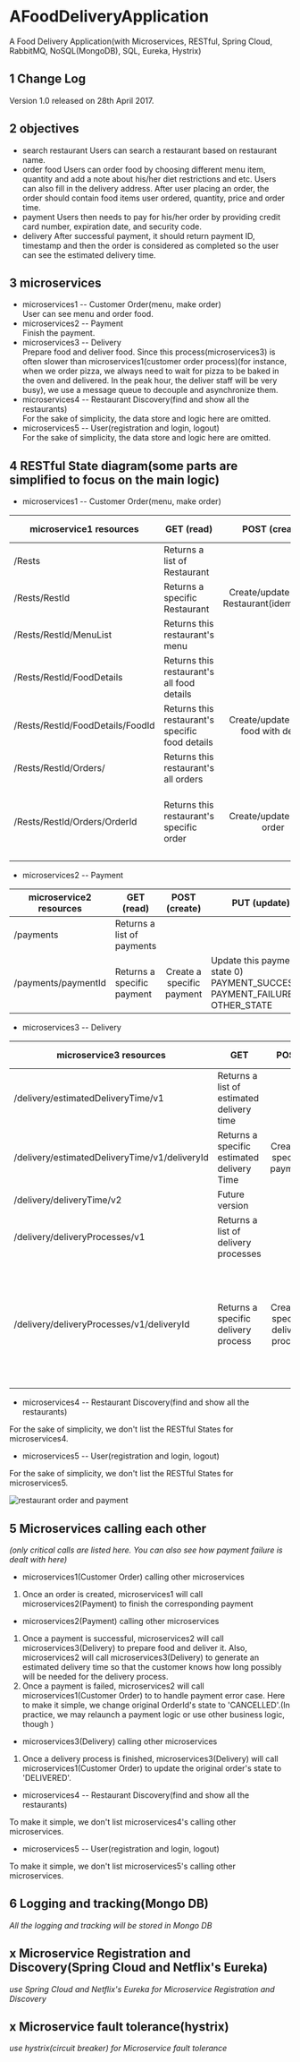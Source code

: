 # AFoodDeliveryApplication
A Food Delivery Application(with Microservices, RESTful, Spring Cloud, RabbitMQ, NoSQL(MongoDB), SQL, Eureka, Hystrix)

## 1 Change Log
Version 1.0 released on 28th April 2017.

## 2 objectives
* search restaurant
Users can search a restaurant based on restaurant name.
* order food
Users can order food by choosing different menu item, quantity and add a note about his/her diet restrictions and etc. Users can also fill in the delivery address. After user placing an order, the order should contain food items user ordered, quantity, price and order time. 
* payment 
Users then needs to pay for his/her order by providing credit card number, expiration date, and security code. 
* delivery
After successful payment, it should return payment ID, timestamp and then the order is considered as completed so the user can see the estimated delivery time.

## 3 microservices
* microservices1 -- Customer Order(menu, make order)  
User can see menu and order food.
* microservices2 -- Payment  
Finish the payment.
* microservices3 -- Delivery  
Prepare food and deliver food. Since this process(microservices3) is often slower than microservices1(customer order process)(for instance, when we order pizza, we always need to wait for pizza to be baked in the oven and delivered. In the peak hour, the deliver staff will be very busy),  we use a message queue to decouple and asynchronize them.
* microservices4 -- Restaurant Discovery(find and show all the restaurants)   
For the sake of simplicity, the data store and logic here are omitted.
* microservices5 -- User(registration and login, logout)  
For the sake of simplicity, the data store and logic here are omitted.


## 4 RESTful State diagram(some parts are simplified to focus on the main logic)

* microservices1 -- Customer Order(menu, make order)  

| microservice1 resources          | GET (read)                                      |                POST (create)               | PUT (update)                                                                                     | DELETE (delete)              |
|----------------------------------|-------------------------------------------------|:------------------------------------------:|--------------------------------------------------------------------------------------------------|------------------------------|
| /Rests                           | Returns a list of Restaurant                    |                                            |                                                                                                  |                              |
| /Rests/RestId                    | Returns a specific Restaurant                   | Create/update a new Restaurant(idempotent) | Updates a specific Restaurant                                                                    | Delete a specific Restaurant |
| /Rests/RestId/MenuList           | Returns this restaurant's menu                  |                                            |                                                                                                  |                              |
| /Rests/RestId/FoodDetails        | Returns this restaurant's all food details      |                                            |                                                                                                  |                              |
| /Rests/RestId/FoodDetails/FoodId | Returns this restaurant's specific food details | Create/update a new food with detail       | Updates specific food                                                                            | Delete specific food         |
| /Rests/RestId/Orders/            | Returns this restaurant's all orders            |                                            |                                                                                                  |                              |
| /Rests/RestId/Orders/OrderId     | Returns this restaurant's specific order        | Create/update a new order                  | Update this order's state 0) UNPAID  1) PAID_UNDELIVERED 2) DELIVERING 3) DELIVERED 4) CANCELLED | Delete an order              |
|                                  |                                                 |                                            |                                                                                                  |                              |
* microservices2 -- Payment 

| microservice2 resources | GET (read)                 |       POST (create)       | PUT (update)                                                                     | DELETE (delete)           |
|-------------------------|----------------------------|:-------------------------:|----------------------------------------------------------------------------------|---------------------------|
| /payments               | Returns a list of payments |                           |                                                                                  |                           |
| /payments/paymentId     | Returns a specific payment | Create a specific payment | Update this payment's state 0) PAYMENT_SUCCESS,1) PAYMENT_FAILURE 2) OTHER_STATE | Delete a specific payment |

* microservices3 -- Delivery   

| microservice3 resources | GET  | POST | PUT  | DELETE (delete) |
|-----------------------------------------------|--------------------------------------------|:----------------------------------:|------------------------------------------------------------------------------------------|-------------------------------------------|
| /delivery/estimatedDeliveryTime/v1 | Returns a list of estimated delivery time |  |  |  |
| /delivery/estimatedDeliveryTime/v1/deliveryId | Returns a specific estimated delivery Time | Create a specific payment |  | Delete a specific estimated delivery Time |
| /delivery/deliveryTime/v2 | Future version |  |  |  |
| /delivery/deliveryProcesses/v1 | Returns a list of delivery processes |  |  |  |
| /delivery/deliveryProcesses/v1/deliveryId | Returns a specific delivery process | Create a specific delivery process | Update this delivery process' state 0) PREPARING, 1) ON_GOING 2) FINISHED 3) OTHER STATE |  |

* microservices4 -- Restaurant Discovery(find and show all the restaurants)

For the sake of simplicity, we don't list the RESTful States for microservices4.

* microservices5 -- User(registration and login, logout)

For the sake of simplicity, we don't list the RESTful States for microservices5.

![restaurant order and payment](https://cloud.githubusercontent.com/assets/17025949/25528059/1b4042ac-2c5f-11e7-9db6-3ee56c450916.jpg)


## 5 Microservices calling each other

_(only critical calls are listed here. You can also see how payment failure is dealt with here)_ 
* microservices1(Customer Order) calling other microservices 

1. Once an order is created, microservices1 will call microservices2(Payment) to finish the corresponding payment

* microservices2(Payment) calling other microservices 

1. Once a payment is successful, microservices2 will call microservices3(Delivery) to prepare food and deliver it. Also, microservices2 will call microservices3(Delivery) to generate an estimated delivery time so that the customer knows how long possibly will be needed for the delivery process.  
2. Once a payment is failed, microservices2 will call microservices1(Customer Order) to to handle payment error case. Here to make it simple, we change original OrderId's state to 'CANCELLED'.(In practice, we may relaunch a payment logic or use other business logic, though )

* microservices3(Delivery) calling other microservices 
1. Once a delivery process is finished, microservices3(Delivery) will call microservices1(Customer Order) to update the original order's state to 'DELIVERED'.

* microservices4 -- Restaurant Discovery(find and show all the restaurants)

To make it simple, we don't list microservices4's calling other microservices.

* microservices5 -- User(registration and login, logout)

To make it simple, we don't list microservices5's calling other microservices.

## 6 Logging and tracking(Mongo DB)

_All the logging and tracking will be stored in Mongo DB_


## x Microservice Registration and Discovery(Spring Cloud and Netflix's Eureka)

_use Spring Cloud and Netflix's Eureka for Microservice Registration and Discovery_

## x Microservice fault tolerance(hystrix)
_use hystrix(circuit breaker) for Microservice fault tolerance_

